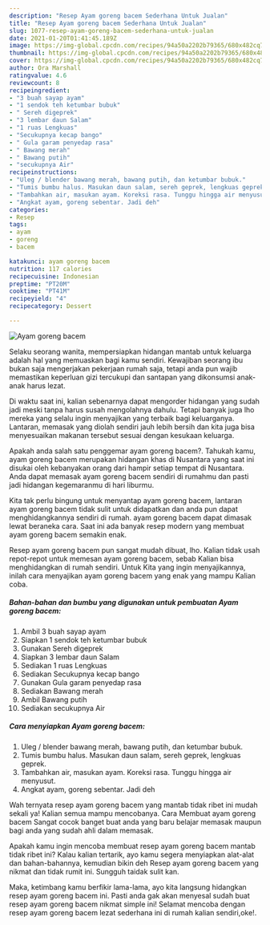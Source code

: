 ```yaml
---
description: "Resep Ayam goreng bacem Sederhana Untuk Jualan"
title: "Resep Ayam goreng bacem Sederhana Untuk Jualan"
slug: 1077-resep-ayam-goreng-bacem-sederhana-untuk-jualan
date: 2021-01-20T01:41:45.189Z
image: https://img-global.cpcdn.com/recipes/94a50a2202b79365/680x482cq70/ayam-goreng-bacem-foto-resep-utama.jpg
thumbnail: https://img-global.cpcdn.com/recipes/94a50a2202b79365/680x482cq70/ayam-goreng-bacem-foto-resep-utama.jpg
cover: https://img-global.cpcdn.com/recipes/94a50a2202b79365/680x482cq70/ayam-goreng-bacem-foto-resep-utama.jpg
author: Ora Marshall
ratingvalue: 4.6
reviewcount: 8
recipeingredient:
- "3 buah sayap ayam"
- "1 sendok teh ketumbar bubuk"
- " Sereh digeprek"
- "3 lembar daun Salam"
- "1 ruas Lengkuas"
- "Secukupnya kecap bango"
- " Gula garam penyedap rasa"
- " Bawang merah"
- " Bawang putih"
- "secukupnya Air"
recipeinstructions:
- "Uleg / blender bawang merah, bawang putih, dan ketumbar bubuk."
- "Tumis bumbu halus. Masukan daun salam, sereh geprek, lengkuas geprek."
- "Tambahkan air, masukan ayam. Koreksi rasa. Tunggu hingga air menyusut."
- "Angkat ayam, goreng sebentar. Jadi deh"
categories:
- Resep
tags:
- ayam
- goreng
- bacem

katakunci: ayam goreng bacem 
nutrition: 117 calories
recipecuisine: Indonesian
preptime: "PT20M"
cooktime: "PT41M"
recipeyield: "4"
recipecategory: Dessert

---
```



![Ayam goreng bacem](https://img-global.cpcdn.com/recipes/94a50a2202b79365/680x482cq70/ayam-goreng-bacem-foto-resep-utama.jpg)

Selaku seorang wanita, mempersiapkan hidangan mantab untuk keluarga adalah hal yang memuaskan bagi kamu sendiri. Kewajiban seorang ibu bukan saja mengerjakan pekerjaan rumah saja, tetapi anda pun wajib memastikan keperluan gizi tercukupi dan santapan yang dikonsumsi anak-anak harus lezat.

Di waktu  saat ini, kalian sebenarnya dapat mengorder hidangan yang sudah jadi meski tanpa harus susah mengolahnya dahulu. Tetapi banyak juga lho mereka yang selalu ingin menyajikan yang terbaik bagi keluarganya. Lantaran, memasak yang diolah sendiri jauh lebih bersih dan kita juga bisa menyesuaikan makanan tersebut sesuai dengan kesukaan keluarga. 



Apakah anda salah satu penggemar ayam goreng bacem?. Tahukah kamu, ayam goreng bacem merupakan hidangan khas di Nusantara yang saat ini disukai oleh kebanyakan orang dari hampir setiap tempat di Nusantara. Anda dapat memasak ayam goreng bacem sendiri di rumahmu dan pasti jadi hidangan kegemaranmu di hari liburmu.

Kita tak perlu bingung untuk menyantap ayam goreng bacem, lantaran ayam goreng bacem tidak sulit untuk didapatkan dan anda pun dapat menghidangkannya sendiri di rumah. ayam goreng bacem dapat dimasak lewat beraneka cara. Saat ini ada banyak resep modern yang membuat ayam goreng bacem semakin enak.

Resep ayam goreng bacem pun sangat mudah dibuat, lho. Kalian tidak usah repot-repot untuk memesan ayam goreng bacem, sebab Kalian bisa menghidangkan di rumah sendiri. Untuk Kita yang ingin menyajikannya, inilah cara menyajikan ayam goreng bacem yang enak yang mampu Kalian coba.

<!--inarticleads1-->

##### Bahan-bahan dan bumbu yang digunakan untuk pembuatan Ayam goreng bacem:

1. Ambil 3 buah sayap ayam
1. Siapkan 1 sendok teh ketumbar bubuk
1. Gunakan  Sereh digeprek
1. Siapkan 3 lembar daun Salam
1. Sediakan 1 ruas Lengkuas
1. Sediakan Secukupnya kecap bango
1. Gunakan  Gula garam penyedap rasa
1. Sediakan  Bawang merah
1. Ambil  Bawang putih
1. Sediakan secukupnya Air




<!--inarticleads2-->

##### Cara menyiapkan Ayam goreng bacem:

1. Uleg / blender bawang merah, bawang putih, dan ketumbar bubuk.
1. Tumis bumbu halus. Masukan daun salam, sereh geprek, lengkuas geprek.
1. Tambahkan air, masukan ayam. Koreksi rasa. Tunggu hingga air menyusut.
1. Angkat ayam, goreng sebentar. Jadi deh




Wah ternyata resep ayam goreng bacem yang mantab tidak ribet ini mudah sekali ya! Kalian semua mampu mencobanya. Cara Membuat ayam goreng bacem Sangat cocok banget buat anda yang baru belajar memasak maupun bagi anda yang sudah ahli dalam memasak.

Apakah kamu ingin mencoba membuat resep ayam goreng bacem mantab tidak ribet ini? Kalau kalian tertarik, ayo kamu segera menyiapkan alat-alat dan bahan-bahannya, kemudian bikin deh Resep ayam goreng bacem yang nikmat dan tidak rumit ini. Sungguh taidak sulit kan. 

Maka, ketimbang kamu berfikir lama-lama, ayo kita langsung hidangkan resep ayam goreng bacem ini. Pasti anda gak akan menyesal sudah buat resep ayam goreng bacem nikmat simple ini! Selamat mencoba dengan resep ayam goreng bacem lezat sederhana ini di rumah kalian sendiri,oke!.

